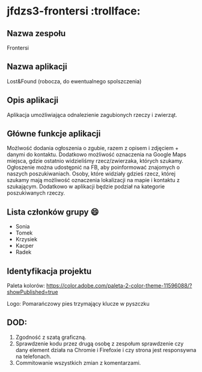 # jfdzs3-frontersi :trollface:

## Nazwa zespołu
Frontersi

## Nazwa aplikacji
Lost&Found (robocza, do ewentualnego spolszczenia)

## Opis aplikacji
Aplikacja umożliwiająca odnalezienie zagubionych rzeczy i zwierząt.

## Główne funkcje aplikacji
Możlwość dodania ogłoszenia o zgubie, razem z opisem i zdjęciem + danymi do kontaktu. Dodatkowo możliwość oznaczenia na Google Maps miejsca, gdzie ostatnio widzieliśmy rzecz/zwierzaka, których szukamy. Ogłoszenie można udostępnić na FB, aby poinformować znajomych o naszych poszukiwaniach. Osoby, które widziały gdzieś rzecz, której szukamy mają możliwość oznaczenia lokalizacji na mapie i kontaktu z szukającym. Dodatkowo w aplikacji będzie podział na kategorie poszukiwanych rzeczy.

## Lista członków grupy  :smile:
* Sonia
* Tomek
* Krzysiek
* Kacper
* Radek

## Identyfikacja projektu

Paleta kolorów:
https://color.adobe.com/paleta-2-color-theme-11596088/?showPublished=true

Logo: Pomarańczowy pies trzymający klucze w pyszczku

## DOD:
1. Zgodność z szatą graficzną.
2. Sprawdzenie kodu przez drugą osobę z zespołum sprawdzenie czy dany element działa na Chromie i Firefoxie i czy strona jest responsywna na telefonach.
3. Commitowanie wszystkich zmian z komentarzami.
